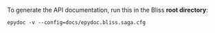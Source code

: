 To generate the API documentation, run this in the Bliss **root directory**:

    epydoc -v --config=docs/epydoc.bliss.saga.cfg

